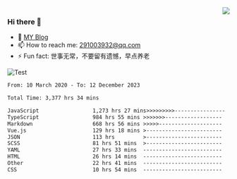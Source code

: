 <img align='right' src='https://github-readme-stats.vercel.app/api?username=niaogege&show_icons=true&theme=radical'/>

### Hi there 👋

- 🌱 [MY Blog](https://bythewayer.com/)
- 📫 How to reach me: 291003932@qq.com
- ⚡ Fun fact:  世事无常，不要留有遗憾，早点养老

![Test](https://github-readme-stats.vercel.app/api/top-langs/?username=niaogege&layout=compact)

<!--START_SECTION:waka-->

```txt
From: 10 March 2020 - To: 12 December 2023

Total Time: 3,377 hrs 34 mins

JavaScript                 1,273 hrs 27 mins>>>>>>>>>----------------   37.70 %
TypeScript                 984 hrs 55 mins >>>>>>>------------------   29.16 %
Markdown                   668 hrs 56 mins >>>>>--------------------   19.81 %
Vue.js                     129 hrs 18 mins >------------------------   03.83 %
JSON                       113 hrs         >------------------------   03.35 %
SCSS                       81 hrs 51 mins  >------------------------   02.42 %
YAML                       27 hrs 33 mins  -------------------------   00.82 %
HTML                       26 hrs 14 mins  -------------------------   00.78 %
Other                      22 hrs 41 mins  -------------------------   00.67 %
CSS                        10 hrs 54 mins  -------------------------   00.32 %
```

<!--END_SECTION:waka-->
